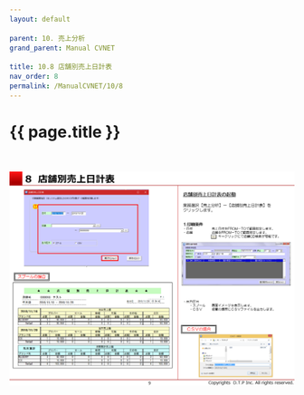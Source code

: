 ```yaml
---
layout: default

parent: 10. 売上分析
grand_parent: Manual CVNET

title: 10.8 店舗別売上日計表
nav_order: 8
permalink: /ManualCVNET/10/8
---
```


# {{ page.title }} <br/><br/>

<a href="/img/UriageBunseki/UB10.PNG" target="_blank">
<img src="/img/UriageBunseki/UB10.PNG" alt="login image"></a>

